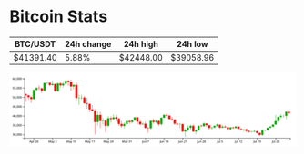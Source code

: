 # Bitcoin Stats

BTC/USDT|24h change|24h high|24h low|
|---|---|---|---|
|$41391.40|5.88%|$42448.00|$39058.96|

<img src="./chart.svg">
